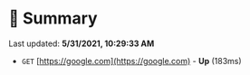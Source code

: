 # 📖 Summary
Last updated: **5/31/2021, 10:29:33 AM**

- `GET` [https://google.com](https://google.com) - **Up** (183ms)
